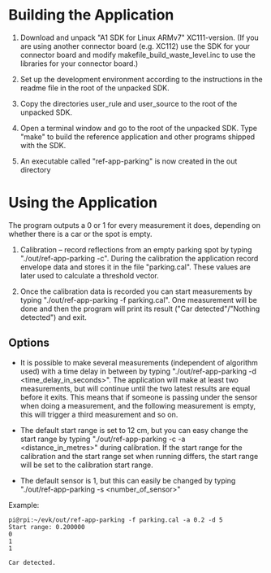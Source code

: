 # Building the Application

1. Download and unpack "A1 SDK for Linux ARMv7" XC111-version. (If you are using another connector board (e.g. XC112) use the SDK for your connector board and modify makefile_build_waste_level.inc to use the libraries for your connector board.)

2. Set up the development environment according to the instructions in the readme file in the root of the unpacked SDK.

3. Copy the directories user_rule and user_source to the root of the unpacked SDK.

4. Open a terminal window and go to the root of the unpacked SDK. Type "make" to build the reference application and other programs shipped with the SDK.

5. An executable called "ref-app-parking" is now created in the out directory

# Using the Application 
The program outputs a 0 or 1 for every measurement it does, depending on whether there is a car or the spot is empty.

1. Calibration – record reflections from an empty parking spot by typing "./out/ref-app-parking -c".
During the calibration the application record envelope data and stores it in the file "parking.cal". These values are later used to calculate a threshold vector.

2. Once the calibration data is recorded you can start measurements by typing "./out/ref-app-parking -f parking.cal". One measurement will be done and then the program will print its result ("Car detected"/"Nothing detected") and exit. 

## Options
- It is possible to make several measurements (independent of algorithm used) with a time delay in between by typing "./out/ref-app-parking -d <time_delay_in_seconds>". The application will make at least two measurements, but will continue until the two latest results are equal before it exits. This means that if someone is passing under the sensor when doing a measurement, and the following measurement is empty, this will trigger a third measurement and so on.

- The default start range is set to 12 cm, but you can easy change the start range by typing "./out/ref-app-parking -c -a <distance_in_metres>" during calibration. If the start range for the calibration and the start range set when running differs, the start range will be set to the calibration start range. 

- The default sensor is 1, but this can easily be changed by typing "./out/ref-app-parking -s <number_of_sensor>"

Example:
```
pi@rpi:~/evk/out/ref-app-parking -f parking.cal -a 0.2 -d 5
Start range: 0.200000
0
1
1

Car detected.
```
